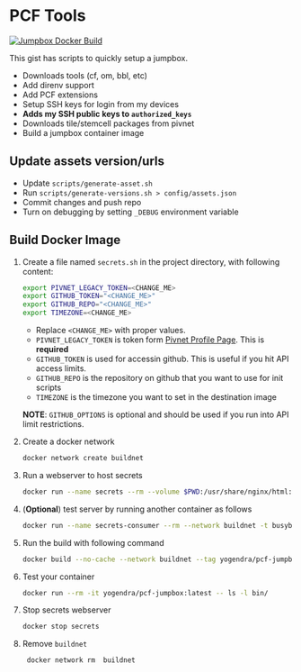 # PCF Tools

[![Jumpbox Docker Build][badge-jumpbox]][build-jumpbox]

This gist has scripts to quickly setup a jumpbox.

- Downloads tools (cf, om, bbl, etc)
- Add direnv support
- Add PCF extensions
- Setup SSH keys for login from my devices
- **Adds my SSH public keys to `authorized_keys`**
- Downloads tile/stemcell packages from pivnet
- Build a jumpbox container image

## Update assets version/urls

- Update `scripts/generate-asset.sh`
- Run `scripts/generate-versions.sh > config/assets.json`
- Commit changes and push repo
- Turn on debugging by setting `_DEBUG` environment variable

## Build Docker Image

1. Create a file named `secrets.sh` in the project directory, with following content:

   ```bash
   export PIVNET_LEGACY_TOKEN=<CHANGE_ME>
   export GITHUB_TOKEN="<CHANGE_ME>"
   export GITHUB_REPO="<CHANGE_ME>"
   export TIMEZONE=<CHANGE_ME>
   ```

   - Replace `<CHANGE_ME>` with proper values.
   - `PIVNET_LEGACY_TOKEN` is token form [Pivnet Profile Page][pivnet-profile]. This is **required**
   - `GITHUB_TOKEN` is used for accessin github. This is useful if you hit API access limits.
   - `GITHUB_REPO` is the repository on github that you want to use for init scripts
   - `TIMEZONE` is the timezone you want to set in the destination image

   **NOTE**: `GITHUB_OPTIONS` is optional and should be used if you run into API limit restrictions.

1. Create a docker network

   ```bash
   docker network create buildnet
   ```

1. Run a webserver to host secrets

   ```bash
   docker run --name secrets --rm --volume $PWD:/usr/share/nginx/html:ro --network buildnet -d nginx
   ```

1. (**Optional**) test server by running another container as follows

   ```bash
   docker run --name secrets-consumer --rm --network buildnet -t busybox wget -qO- http://secrets/config/secrets.sh | wc -l
   ```

1. Run the build with following command

   ```bash
   docker build --no-cache --network buildnet --tag yogendra/pcf-jumpbox:latest -f yogendra_pcf-jumpbox.Dockerfile .
   ```

1. Test your container

   ```bash
   docker run --rm -it yogendra/pcf-jumpbox:latest -- ls -l bin/

   ```

1. Stop secrets webserver

   ```bash
   docker stop secrets
   ```

1. Remove `buildnet`

   ```bash
    docker network rm  buildnet
   ```

[pivnet-profile]: https://network.pivotal.io/users/dashboard/edit-profile
[build-jumpbox]: https://github.com/yogendra/pcf-tools/actions?query=workflow%3A%22Jumpbox+Docker+Build%22
[badge-jumpbox]: https://github.com/yogendra/pcf-tools/workflows/Jumpbox%20Docker%20Build/badge.svg
